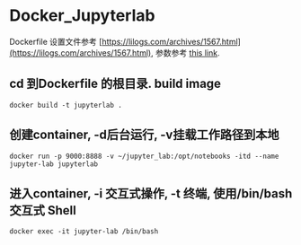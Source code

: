 # Docker_Jupyterlab
Dockerfile 设置文件参考 [https://lilogs.com/archives/1567.html](https://lilogs.com/archives/1567.html), 参数参考 [this link](https://jiajially.gitbooks.io/dockerguide/content/chapter_fastlearn/dockerfile_details.html).
## cd 到Dockerfile 的根目录. build image
```
docker build -t jupyterlab .
```

## 创建container, -d后台运行, -v挂载工作路径到本地
```
docker run -p 9000:8888 -v ~/jupyter_lab:/opt/notebooks -itd --name jupyter-lab jupyterlab
```

## 进入container, -i 交互式操作, -t 终端, 使用/bin/bash 交互式 Shell
```
docker exec -it jupyter-lab /bin/bash
```
